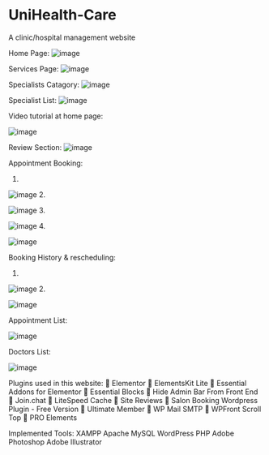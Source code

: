 # UniHealth-Care
A clinic/hospital management website

Home Page:
![image](https://user-images.githubusercontent.com/130599791/232526345-27250fbd-0dd5-4e2e-a882-096f12a53603.png)

Services Page:
![image](https://user-images.githubusercontent.com/130599791/232526484-d884a6f9-a543-44bb-b194-b9a5e9a9cf4e.png)


Specialists Catagory:
![image](https://user-images.githubusercontent.com/130599791/232526627-8b9993cd-102a-4018-9277-465744c508d8.png)


Specialist List:
![image](https://user-images.githubusercontent.com/130599791/232526742-080ac581-0c4a-4509-8e14-51c37e84e6c6.png)


Video tutorial at home page:


![image](https://user-images.githubusercontent.com/130599791/232526897-713d4822-3b27-4a22-9e2d-bfc985e4c5e1.png)


Review Section:
![image](https://user-images.githubusercontent.com/130599791/232526990-3032e1eb-0f00-42de-9b52-c498d9d20f07.png)


Appointment Booking:



1.

![image](https://user-images.githubusercontent.com/130599791/232527210-df6127c2-cb2b-4bd0-9a38-382c17bea6ae.png)
2.

![image](https://user-images.githubusercontent.com/130599791/232527255-fe990f7c-2dda-4050-8c6c-0f7036081ce1.png)
3.

![image](https://user-images.githubusercontent.com/130599791/232527318-178c53ae-4b76-4011-9052-dd22f662b60c.png)
4.

![image](https://user-images.githubusercontent.com/130599791/232527392-52f3ab7c-249a-448f-8fec-9b41930e2fdb.png)



Booking History & rescheduling:



1.

![image](https://user-images.githubusercontent.com/130599791/232527652-31d57ca3-8f5e-4a82-98a5-62d877807b37.png)
2.

![image](https://user-images.githubusercontent.com/130599791/232527851-3be3016e-f25e-4c07-980a-4f03b32411d8.png)



Appointment List:

![image](https://user-images.githubusercontent.com/130599791/232528004-d45516d4-42d6-481e-ab9b-22ede13d1809.png)


Doctors List:

![image](https://user-images.githubusercontent.com/130599791/232528192-ca48f8fa-fa7b-432e-9405-79f9c4972481.png)






Plugins used in this website:
 Elementor
 ElementsKit Lite
 Essential Addons for Elementor
 Essential Blocks
 Hide Admin Bar From Front End
 Join.chat
 LiteSpeed Cache
 Site Reviews
 Salon Booking Wordpress Plugin - Free Version
 Ultimate Member
 WP Mail SMTP
 WPFront Scroll Top
 PRO Elements



Implemented Tools:
XAMPP
Apache
MySQL
WordPress
PHP
Adobe Photoshop
Adobe Illustrator



